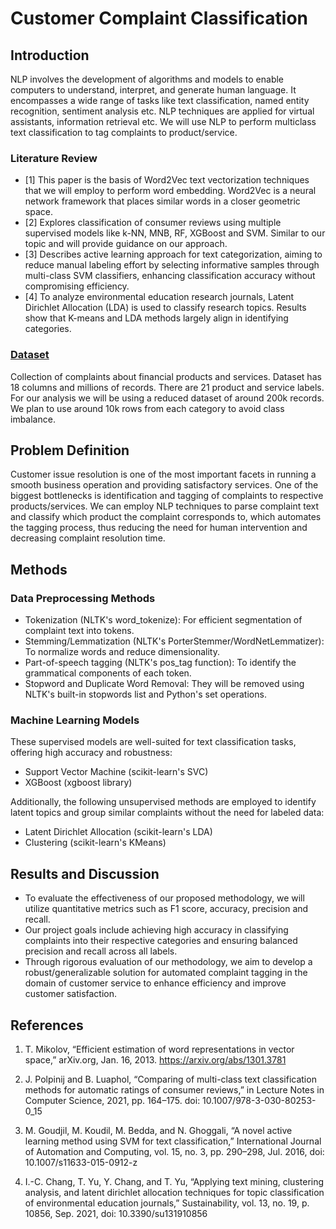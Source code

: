 # Customer Complaint Classification

## Introduction
NLP involves the development of algorithms and models to enable computers to understand, interpret, and generate human language. It encompasses a wide range of tasks like text classification, named entity recognition, sentiment analysis etc. NLP techniques are applied for virtual assistants, information retrieval etc. We will use NLP to perform multiclass text classification to tag complaints to product/service.
### Literature Review
- [1] This paper is the basis of Word2Vec text vectorization techniques that we will employ to perform word embedding. Word2Vec is a neural network framework that places similar words in a closer geometric space.
- [2] Explores classification of consumer reviews using multiple supervised models like k-NN, MNB, RF, XGBoost and SVM. Similar to our topic and will provide guidance on our approach.
- [3] Describes active learning approach for text categorization, aiming to reduce manual labeling effort by selecting informative samples through multi-class SVM classifiers, enhancing classification accuracy without compromising efficiency.
- [4] To analyze environmental education research journals, Latent Dirichlet Allocation (LDA) is used to classify research topics. Results show that K-means and LDA methods largely align in identifying categories.

### [Dataset](https://catalog.data.gov/dataset/consumer-complaint-database)
Collection of complaints about financial products and services. Dataset has 18 columns and millions of records. There are 21 product and service labels. For our analysis we will be using a reduced dataset of around 200k records. We plan to use around 10k rows from each category to avoid class imbalance.

## Problem Definition
Customer issue resolution is one of the most important facets in running a smooth business operation and providing satisfactory services.  One of the biggest bottlenecks is identification and tagging of complaints to respective products/services. We can employ NLP techniques to parse complaint text and classify which product the complaint corresponds to, which automates the tagging process, thus reducing the need for human intervention and decreasing complaint resolution time.

## Methods

### Data Preprocessing Methods
- Tokenization (NLTK's word_tokenize): For efficient segmentation of complaint text into tokens.
- Stemming/Lemmatization (NLTK's PorterStemmer/WordNetLemmatizer): To normalize words and reduce dimensionality.
- Part-of-speech tagging (NLTK's pos_tag function): To identify the grammatical components of each token.
- Stopword and Duplicate Word Removal: They will be removed using NLTK's built-in stopwords list and Python's set operations.

### Machine Learning Models
These supervised models are well-suited for text classification tasks, offering high accuracy and robustness:
- Support Vector Machine (scikit-learn's SVC)
- XGBoost (xgboost library)

Additionally, the following unsupervised methods are employed to identify latent topics and group similar complaints without the need for labeled data:
- Latent Dirichlet Allocation (scikit-learn's LDA)
- Clustering (scikit-learn's KMeans) 

## Results and Discussion
- To evaluate the effectiveness of our proposed methodology, we will utilize quantitative metrics such as F1 score, accuracy, precision and recall.
- Our project goals include achieving high accuracy in classifying complaints into their respective categories and ensuring balanced precision and recall across all labels.
- Through rigorous evaluation of our methodology, we aim to develop a robust/generalizable solution for automated complaint tagging in the domain of customer service to enhance efficiency and improve customer satisfaction.


## References

1. T. Mikolov, “Efficient estimation of word representations in vector space,” arXiv.org, Jan. 16, 2013. https://arxiv.org/abs/1301.3781
   
2. J. Polpinij and B. Luaphol, “Comparing of multi-class text classification methods for automatic ratings of consumer reviews,” in Lecture Notes in Computer Science, 2021, pp. 164–175. doi: 10.1007/978-3-030-80253-0_15

3. M. Goudjil, M. Koudil, M. Bedda, and N. Ghoggali, “A novel active learning method using SVM for text classification,” International Journal of Automation and Computing, vol. 15, no. 3, pp. 290–298, Jul. 2016, doi: 10.1007/s11633-015-0912-z

4. I.-C. Chang, T. Yu, Y. Chang, and T. Yu, “Applying text mining, clustering analysis, and latent dirichlet allocation techniques for topic classification of environmental education journals,” Sustainability, vol. 13, no. 19, p. 10856, Sep. 2021, doi: 10.3390/su131910856

 

